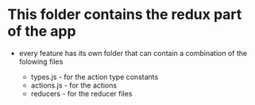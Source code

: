 # This folder contains the redux part of the app


- every feature has its own folder that can contain a combination of the folowing files

  * types.js - for the action type constants
  * actions.js - for the actions
  * reducers - for the reducer files
 